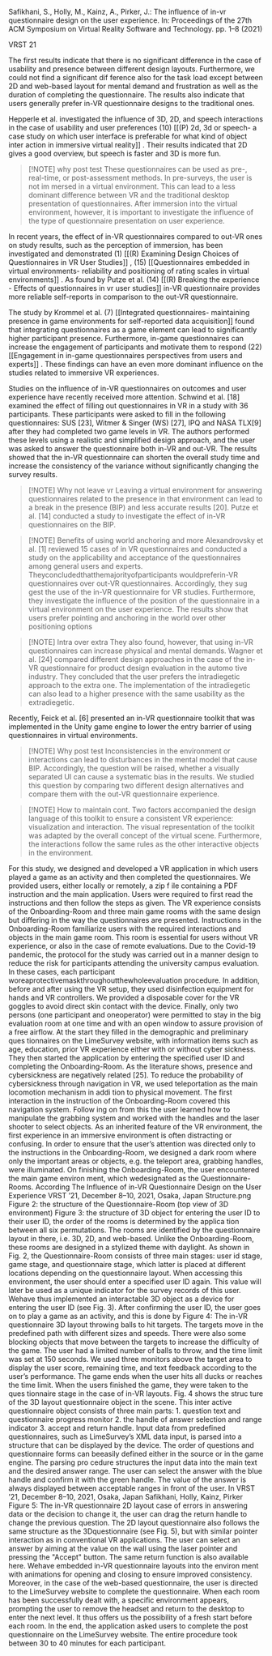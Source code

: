 Safikhani, S., Holly, M., Kainz, A., Pirker, J.: The influence of in-vr questionnaire design on the user experience. In: Proceedings of the 27th ACM Symposium on Virtual Reality Software and Technology. pp. 1–8 (2021)

VRST 21

The first results indicate that there is no significant difference in the case of usability and presence between different design layouts. Furthermore, we could not find a significant dif ference also for the task load except between 2D and web-based layout for mental demand and frustration as well as the duration of completing the questionnaire. The results also indicate that users generally prefer in-VR questionnaire designs to the traditional ones.

Hepperle et al. investigated the influence of 3D, 2D, and speech interactions in the case of usability and user preferences (10) [[(P) 2d, 3d or speech- a case study on which user interface is preferable for what kind of object inter action in immersive virtual reality]] . Their results indicated that 2D gives a good overview, but speech is faster and 3D is more fun.


> [!NOTE] why post test
> These questionnaires can be used as pre-, real-time, or post-assessment methods. In pre-surveys, the user is not im mersed in a virtual environment. This can lead to a less dominant difference between VR and the traditional desktop presentation of questionnaires. After immersion into the virtual environment, however, it is important to investigate the influence of the type of questionnaire presentation on user experience.


In recent years, the effect of in-VR questionnaires compared to out-VR ones on study results, such as the perception of immersion, has been investigated and demonstrated (1) [[(R) Examining Design Choices of Questionnaires in VR User Studies]] , (15) [[Questionnaires embedded in virtual environments- reliability and positioning of rating scales in virtual environments]] . As found by Putze et al. (14) [[(R) Breaking the experience - Effects of questionnaires in vr user studies]] in-VR questionnaire provides more reliable self-reports in comparison to the out-VR questionnaire.

The study by Krommel et al. (7) [[Integrated questionnaires- maintaining presence in game environments for self-reported data acquisition]] found that integrating questionnaires as a game element can lead to significantly higher participant presence. Furthermore, in-game questionnaires can increase the engagement of participants and motivate them to respond (22) [[Engagement in in-game questionnaires perspectives from users and experts]]  . These findings can have an even more dominant influence on the studies related to immersive VR experiences.

Studies on the influence of in-VR questionnaires on outcomes and user experience have recently received more attention. Schwind et al. [18] examined the effect of filling out questionnaires in VR in a study with 36 participants. These participants were asked to fill in the following questionnaires: SUS [23], Witmer & Singer (WS) [27], IPQ and NASA TLX[9] after they had completed two game levels in VR. The authors performed these levels using a realistic and simplified design approach, and the user was asked to answer the questionnaire both in-VR and out-VR. The results showed that the in-VR questionnaire can shorten the overall study time and increase the consistency of the variance without significantly changing the survey results.


> [!NOTE] Why not leave vr
>  Leaving a virtual environment for answering questionnaires related to the presence in that environment can lead to a break in the presence (BIP) and less accurate results [20]. Putze et al. [14] conducted a study to investigate the effect of in-VR questionnaires on the BIP.


> [!NOTE] Benefits of using world anchoring and more
> Alexandrovsky et al. [1] reviewed 15 cases of in VR questionnaires and conducted a study on the applicability and acceptance of the questionnaires among general users and experts. Theyconcludedthatthemajorityofparticipants wouldpreferin-VR questionnaires over out-VR questionnaires. Accordingly, they sug gest the use of the in-VR questionnaire for VR studies. Furthermore, they investigate the influence of the position of the questionnaire in a virtual environment on the user experience. The results show that users prefer pointing and anchoring in the world over other positioning options



> [!NOTE] Intra over extra
> They also found, however, that using in-VR questionnaires can increase physical and mental demands. Wagner et al. [24] compared different design approaches in the case of the in-VR questionnaire for product design evaluation in the automo tive industry. They concluded that the user prefers the intradiegetic approach to the extra one. The implementation of the intradiegetic can also lead to a higher presence with the same usability as the extradiegetic.


Recently, Feick et al. [6] presented an in-VR questionnaire toolkit that was implemented in the Unity game engine to lower the entry barrier of using questionnaires in virtual environments.


> [!NOTE] Why post test
> Inconsistencies in the environment or interactions can lead to disturbances in the mental model that cause BIP. Accordingly, the question will be raised, whether a visually separated UI can cause a systematic bias in the results. We studied this question by comparing two different design alternatives and compare them with the out-VR questionnaire experience.



> [!NOTE] How to maintain cont.
> Two factors accompanied the design language of this toolkit to ensure a consistent VR experience: visualization and interaction. The visual representation of the toolkit was adapted by the overall concept of the virtual scene. Furthermore, the interactions follow the same rules as the other interactive objects in the environment.


For this study, we designed and developed a VR application in which users played a game as an activity and then completed the questionnaires. We provided users, either locally or remotely, a zip f ile containing a PDF instruction and the main application. Users were required to first read the instructions and then follow the steps as given. The VR experience consists of the Onboarding-Room and three main game rooms with the same design but differing in the way the questionnaires are presented. Instructions in the Onboarding-Room familiarize users with the required interactions and objects in the main game room. This room is essential for users without VR experience, or also in the case of remote evaluations. Due to the Covid-19 pandemic, the protocol for the study was carried out in a manner design to reduce the risk for participants attending the university campus evaluation. In these cases, each participant woreaprotectivemaskthroughoutthewholeevaluation procedure. In addition, before and after using the VR setup, they used disinfection equipment for hands and VR controllers. We provided a disposable cover for the VR goggles to avoid direct skin contact with the device. Finally, only two persons (one participant and oneoperator) were permitted to stay in the big evaluation room at one time and with an open window to assure provision of a free airflow. At the start they filled in the demographic and preliminary ques tionnaires on the LimeSurvey website, with information items such as age, education, prior VR experience either with or without cyber sickness. They then started the application by entering the specified user ID and completing the Onboarding-Room. As the literature shows, presence and cybersickness are negatively related [25]. To reduce the probability of cybersickness through navigation in VR, we used teleportation as the main locomotion mechanism in addi tion to physical movement. The first interaction in the instruction of the Onboarding-Room covered this navigation system. Follow ing on from this the user learned how to manipulate the grabbing system and worked with the handles and the laser shooter to select objects. As an inherited feature of the VR environment, the first experience in an immersive environment is often distracting or confusing. In order to ensure that the user’s attention was directed only to the instructions in the Onboarding-Room, we designed a dark room where only the important areas or objects, e.g. the teleport area, grabbing handles, were illuminated. On finishing the Onboarding-Room, the user encountered the main game environ ment, which wedesignated as the Questionnaire-Rooms. According The Influence of in-VR Questionnaire Design on the User Experience VRST ’21, December 8–10, 2021, Osaka, Japan Structure.png Figure 2: the structure of the Questionnaire-Room (top view of 3D environment) Figure 3: the structure of 3D object for entering the user ID to their user ID, the order of the rooms is determined by the applica tion between all six permutations. The rooms are identified by the questionnaire layout in there, i.e. 3D, 2D, and web-based. Unlike the Onboarding-Room, these rooms are designed in a stylized theme with daylight. As shown in Fig. 2, the Questionnaire-Room consists of three main stages: user id stage, game stage, and questionnaire stage, which latter is placed at different locations depending on the questionnaire layout. When accessing this environment, the user should enter a specified user ID again. This value will later be used as a unique indicator for the survey records of this user. Wehave thus implemented an interactable 3D object as a device for entering the user ID (see Fig. 3). After confirming the user ID, the user goes on to play a game as an activity, and this is done by Figure 4: The in-VR questionnaire 3D layout throwing balls to hit targets. The targets move in the predefined path with different sizes and speeds. There were also some blocking objects that move between the targets to increase the difficulty of the game. The user had a limited number of balls to throw, and the time limit was set at 150 seconds. We used three monitors above the target area to display the user score, remaining time, and text feedback according to the user’s performance. The game ends when the user hits all ducks or reaches the time limit. When the users finished the game, they were taken to the ques tionnaire stage in the case of in-VR layouts. Fig. 4 shows the struc ture of the 3D layout questionnaire object in the scene. This inter active questionnaire object consists of three main parts: 1. question text and questionnaire progress monitor 2. the handle of answer selection and range indicator 3. accept and return handle. Input data from predefined questionnaires, such as LimeSurvey’s XML data input, is parsed into a structure that can be displayed by the device. The order of questions and questionnaire forms can beeasily defined either in the source or in the game engine. The parsing pro cedure structures the input data into the main text and the desired answer range. The user can select the answer with the blue handle and confirm it with the green handle. The value of the answer is always displayed between acceptable ranges in front of the user. In VRST ’21, December 8–10, 2021, Osaka, Japan Safikhani, Holly, Kainz, Pirker Figure 5: The in-VR questionnaire 2D layout case of errors in answering data or the decision to change it, the user can drag the return handle to change the previous question. The 2D layout questionnaire also follows the same structure as the 3Dquestionnaire (see Fig. 5), but with similar pointer interaction as in conventional VR applications. The user can select an answer by aiming at the value on the wall using the laser pointer and pressing the "Accept" button. The same return function is also available here. Wehave embedded in-VR questionnaire layouts into the environ ment with animations for opening and closing to ensure improved consistency. Moreover, in the case of the web-based questionnaire, the user is directed to the LimeSurvey website to complete the questionnaire. When each room has been successfully dealt with, a specific environment appears, prompting the user to remove the headset and return to the desktop to enter the next level. It thus offers us the possibility of a fresh start before each room. In the end, the application asked users to complete the post questionnaire on the LimeSurvey website. The entire procedure took between 30 to 40 minutes for each participant.